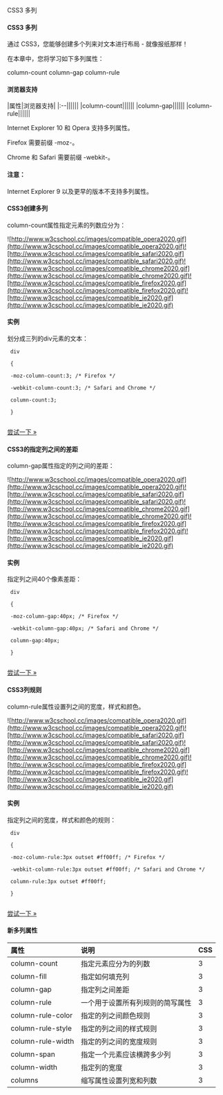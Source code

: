  CSS3 多列  

#### CSS3 多列

 通过 CSS3，您能够创建多个列来对文本进行布局 - 就像报纸那样！

 在本章中，您将学习如下多列属性：

 
column-count
 column-gap
 column-rule
 


#### 浏览器支持

 

|属性|浏览器支持|
|:--||||||
|column-count||||||
|column-gap||||||
|column-rule||||||

Internet Explorer 10 和 Opera 支持多列属性。

 Firefox 需要前缀 -moz-。

 Chrome 和 Safari 需要前缀 -webkit-。

 

#### 注意：

 Internet Explorer 9 以及更早的版本不支持多列属性。

 

#### CSS3创建多列

 column-count属性指定元素的列数应分为：

  ![http://www.w3cschool.cc/images/compatible_opera2020.gif](http://www.w3cschool.cc/images/compatible_opera2020.gif)![http://www.w3cschool.cc/images/compatible_safari2020.gif](http://www.w3cschool.cc/images/compatible_safari2020.gif)![http://www.w3cschool.cc/images/compatible_chrome2020.gif](http://www.w3cschool.cc/images/compatible_chrome2020.gif)![http://www.w3cschool.cc/images/compatible_firefox2020.gif](http://www.w3cschool.cc/images/compatible_firefox2020.gif)![http://www.w3cschool.cc/images/compatible_ie2020.gif](http://www.w3cschool.cc/images/compatible_ie2020.gif)
#### 实例

 划分成三列的div元素的文本：

 
```
 div

 {

 -moz-column-count:3; /* Firefox */

 -webkit-column-count:3; /* Safari and Chrome */

 column-count:3;

 } 


```
 

[尝试一下 »](http://www.w3cschool.cc/try/try.php?filename=trycss3_column-count) 

 



#### CSS3的指定列之间的差距

 column-gap属性指定的列之间的差距：

  ![http://www.w3cschool.cc/images/compatible_opera2020.gif](http://www.w3cschool.cc/images/compatible_opera2020.gif)![http://www.w3cschool.cc/images/compatible_safari2020.gif](http://www.w3cschool.cc/images/compatible_safari2020.gif)![http://www.w3cschool.cc/images/compatible_chrome2020.gif](http://www.w3cschool.cc/images/compatible_chrome2020.gif)![http://www.w3cschool.cc/images/compatible_firefox2020.gif](http://www.w3cschool.cc/images/compatible_firefox2020.gif)![http://www.w3cschool.cc/images/compatible_ie2020.gif](http://www.w3cschool.cc/images/compatible_ie2020.gif)
#### 实例

 指定列之间40个像素差距：

 
```
 div

 {

 -moz-column-gap:40px; /* Firefox */

 -webkit-column-gap:40px; /* Safari and Chrome */

 column-gap:40px;

 } 


```
 

[尝试一下 »](http://www.w3cschool.cc/try/try.php?filename=trycss3_column-gap) 

 



#### CSS3列规则

 column-rule属性设置列之间的宽度，样式和颜色。

  ![http://www.w3cschool.cc/images/compatible_opera2020.gif](http://www.w3cschool.cc/images/compatible_opera2020.gif)![http://www.w3cschool.cc/images/compatible_safari2020.gif](http://www.w3cschool.cc/images/compatible_safari2020.gif)![http://www.w3cschool.cc/images/compatible_chrome2020.gif](http://www.w3cschool.cc/images/compatible_chrome2020.gif)![http://www.w3cschool.cc/images/compatible_firefox2020.gif](http://www.w3cschool.cc/images/compatible_firefox2020.gif)![http://www.w3cschool.cc/images/compatible_ie2020.gif](http://www.w3cschool.cc/images/compatible_ie2020.gif)
#### 实例

 指定列之间的宽度，样式和颜色的规则：

 
```
 div

 {

 -moz-column-rule:3px outset #ff00ff; /* Firefox */

 -webkit-column-rule:3px outset #ff00ff; /* Safari and Chrome */

 column-rule:3px outset #ff00ff;

 } 


```
 

[尝试一下 »](http://www.w3cschool.cc/try/try.php?filename=trycss3_column-rule) 

 



#### 新多列属性

 

|属性|说明|CSS|
|:--|:--|:--|
|column-count|指定元素应分为的列数|3|
|column-fill|指定如何填充列|3|
|column-gap|指定列之间差距|3|
|column-rule|一个用于设置所有列规则的简写属性|3|
|column-rule-color|指定的列之间颜色规则|3|
|column-rule-style|指定的列之间的样式规则|3|
|column-rule-width|指定的列之间的宽度规则|3|
|column-span|指定一个元素应该横跨多少列|3|
|column-width|指定列的宽度|3|
|columns|缩写属性设置列宽和列数|3|



